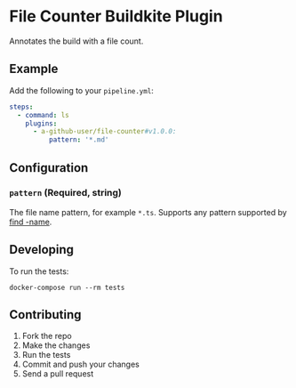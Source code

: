 # File Counter Buildkite Plugin

Annotates the build with a file count.

## Example

Add the following to your `pipeline.yml`:

```yml
steps:
  - command: ls
    plugins:
      - a-github-user/file-counter#v1.0.0:
          pattern: '*.md'
```

## Configuration

### `pattern` (Required, string)

The file name pattern, for example `*.ts`. Supports any pattern supported by [find -name](http://man7.org/linux/man-pages/man1/find.1.html).

## Developing

To run the tests:

```shell
docker-compose run --rm tests
```

## Contributing

1. Fork the repo
2. Make the changes
3. Run the tests
4. Commit and push your changes
5. Send a pull request
